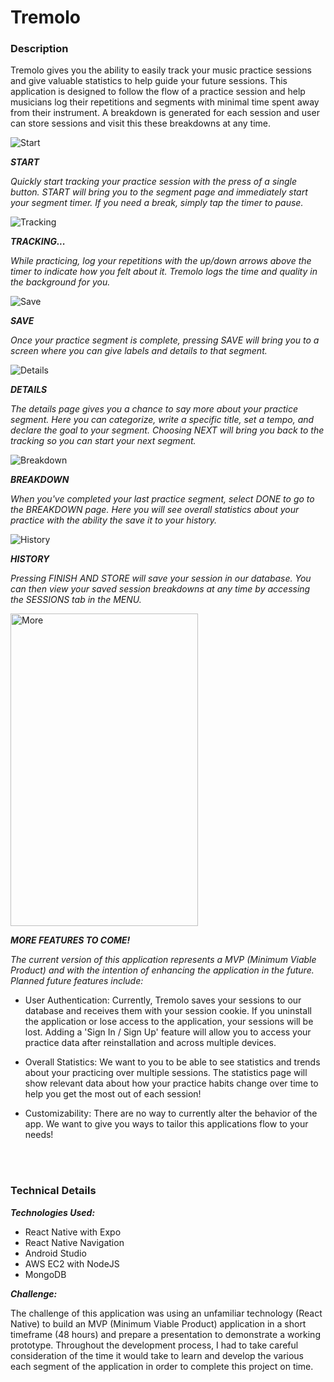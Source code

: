 # Tremolo

<h3>Description</h3>

Tremolo gives you the ability to easily track your music practice sessions and give valuable statistics to help guide your future sessions. This application is designed to follow the flow of a practice session and help musicians log their repetitions and segments with minimal time spent away from their instrument. A breakdown is generated for each session and user can store sessions and visit this these breakdowns at any time.
<br /> 

![Start](/imgs/Start.gif)

**_START_**

_Quickly start tracking your practice session with the press of a single button. START will bring you to the segment page and immediately start your segment timer. If you need a break, simply tap the timer to pause._
<br />   

![Tracking](/imgs/Tracking.gif)

**_TRACKING..._**

_While practicing, log your repetitions with the up/down arrows above the timer to indicate how you felt about it. Tremolo logs the time and quality in the background for you._
<br /> 

![Save](/imgs/Save.gif)

**_SAVE_**

_Once your practice segment is complete, pressing SAVE will bring you to a screen where you can give labels and details to that segment._
<br /> 

![Details](/imgs/Details.gif)

**_DETAILS_**

_The details page gives you a chance to say more about your practice segment. Here you can categorize, write a specific title, set a tempo, and declare the goal to your segment. Choosing NEXT will bring you back to the tracking so you can start your next segment._
<br /> 

![Breakdown](/imgs/Breakdown.gif)

**_BREAKDOWN_**

_When you've completed your last practice segment, select DONE to go to the BREAKDOWN page. Here you will see overall statistics about your practice with the ability the save it to your history._
<br /> 

![History](/imgs/History.gif)

**_HISTORY_**

_Pressing FINISH AND STORE will save your session in our database. You can then view your saved session breakdowns at any time by accessing the SESSIONS tab in the MENU._
<br /> 

<img src="/imgs/More.png" alt="More" width="300px" height="500px">

**_MORE FEATURES TO COME!_**

_The current version of this application represents a MVP (Minimum Viable Product) and with the intention of enhancing the application in the future. Planned future features include:_

- User Authentication: Currently, Tremolo saves your sessions to our database and receives them with your session cookie. If you uninstall the application or lose access to the application, your sessions will be lost. Adding a 'Sign In / Sign Up' feature will allow you to access your practice data after reinstallation and across multiple devices.

- Overall Statistics: We want to you to be able to see statistics and trends about your practicing over multiple sessions. The statistics page will show relevant data about how your practice habits change over time to help you get the most out of each session!

- Customizability: There are no way to currently alter the behavior of the app. We want to give you ways to tailor this applications flow to your needs!
<br /> 
<br /> 

<h3>Technical Details</h3>

**_Technologies Used:_**

- React Native with Expo
- React Native Navigation
- Android Studio
- AWS EC2 with NodeJS
- MongoDB

**_Challenge:_**

The challenge of this application was using an unfamiliar technology (React Native) to build an MVP (Minimum Viable Product) application in a short timeframe (48 hours) and prepare a presentation to demonstrate a working prototype. Throughout the development process, I had to take careful consideration of the time it would take to learn and develop the various each segment of the application in order to complete this project on time.
